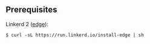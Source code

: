 ## Prerequisites

Linkerd 2 ([edge](https://linkerd.io/2/edge/)):

```$ curl -sL https://run.linkerd.io/install-edge | sh```

